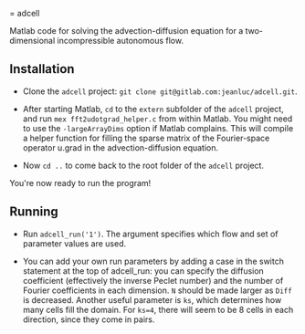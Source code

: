 = adcell

Matlab code for solving the advection-diffusion equation for a
two-dimensional incompressible autonomous flow.

## Installation

- Clone the `adcell` project: `git clone git@gitlab.com:jeanluc/adcell.git`.

- After starting Matlab, `cd` to the `extern` subfolder of the
  `adcell` project, and run `mex fft2udotgrad_helper.c` from within
  Matlab.  You might need to use the `-largeArrayDims` option if
  Matlab complains.  This will compile a helper function for filling
  the sparse matrix of the Fourier-space operator u.grad in the
  advection-diffusion equation.

- Now `cd ..` to come back to the root folder of the `adcell` project.

You're now ready to run the program!

## Running

- Run `adcell_run('1')`.  The argument specifies which flow and set of
  parameter values are used.

- You can add your own run parameters by adding a case in the switch
  statement at the top of adcell_run: you can specify the diffusion
  coefficient (effectively the inverse Peclet number) and the number
  of Fourier coefficients in each dimension.  `N` should be made
  larger as `Diff` is decreased.  Another useful parameter is `ks`,
  which determines how many cells fill the domain.  For `ks=4`, there
  will seem to be 8 cells in each direction, since they come in pairs.
